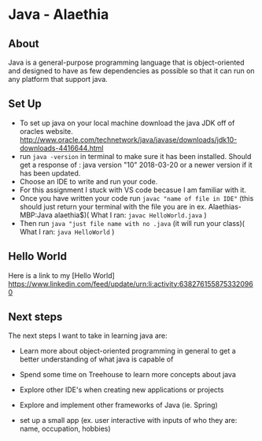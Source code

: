 # Java - Alaethia 

## About
Java is a general-purpose programming language that is object-oriented and designed to have as few dependencies as possible so that it can run on any platform that support java. 

## Set Up
- To set up java on your local machine download the java JDK off of oracles website. 
http://www.oracle.com/technetwork/java/javase/downloads/jdk10-downloads-4416644.html
- run `java -version` in terminal to make sure it has been installed. 
 Should get a response of : java version "10" 2018-03-20 or a newer version if it has been updated. 
- Choose an IDE to write and run your code. 
- For this assignment I stuck with VS code becasue I am familiar with it. 
- Once you have written your code run `javac "name of file in IDE"` (this should just return your terminal with the file you are in ex. Alaethias-MBP:Java alaethia$)( What I ran: `javac HelloWorld.java` ) 
- Then run `java "just file name with no .java` (it will run your class)( What I ran: `java HelloWorld` )

## Hello World

Here is a link to my [Hello World]
https://www.linkedin.com/feed/update/urn:li:activity:6382761558753320960


## Next steps
The next steps I want to take in learning java are: 

- Learn more about object-oriented programming in general to get a better understanding of what java is capable of 

- Spend some time on Treehouse to learn more concepts about java 

- Explore other IDE's when creating new applications or projects

- Explore and implement other frameworks of Java (ie. Spring)

- set up a small app (ex. user interactive with inputs of who they are: name, occupation, hobbies)